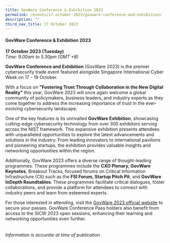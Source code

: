 ```yaml
---
title: GovWare Conference & Exhibition 2023
permalink: /events/17-october-2023/govware-conference-and-exhibition/
description: ""
third_nav_title: 17 October 2023
---
```

#### **GovWare Conference &amp; Exhibition 2023**

**17 October 2023 (Tuesday)**  
*Time: 9.00am to 5.30pm (GMT +8)*

**GovWare Conference and Exhibition** (GovWare 2023) is the premier cybersecurity trade event featured alongside Singapore International Cyber Week on 17 - 19 October.  

With a focus on **"Fostering Trust Through Collaboration in the New Digital Reality"** this year, GovWare 2023 will once again welcome a global community of policymakers, business leaders, and industry experts as they come together to address the increasing importance of trust in the ever-evolving cybersecurity landscape. 

One of the key features is its unrivalled **GovWare Exhibition**, showcasing cutting-edge cybersecurity technology from over 300 exhibitors serving across the NIST framework. This expansive exhibition presents attendees with unparalleled opportunities to explore the latest advancements and solutions in the industry. From leading innovators to international pavilions and pioneering startups, the exhibition provides valuable insights and networking opportunities within the region. 

Additionally, GovWare 2023 offers a diverse range of thought-leading programmes. These programmes include the **CXO Plenary, GovWare Keynotes**, Breakout Tracks, focused forums on Critical Information Infrastructure (CII) such as the **FSI Forum, Startup Pitch Pit**, and **GovWare InDepth Roundtables**. These programmes facilitate critical dialogues, foster collaborations, and provide a platform for attendees to connect with industry peers and learn from esteemed experts. 

For those interested in attending, visit the <a href="http://www.govware.sg" target="blank">GovWare 2023 official website</a> to secure your passes. GovWare Conference Pass holders also benefit from access to the SICW 2023 open sessions, enhancing their learning and networking opportunities even further.
<br><br><br>
*Information is accurate at time of publication*